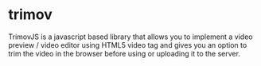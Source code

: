 # trimov
TrimovJS is a javascript based library that allows you to implement a video preview / video editor using HTML5 video tag and gives you an option to trim the video in the browser before using or uploading it to the server.
